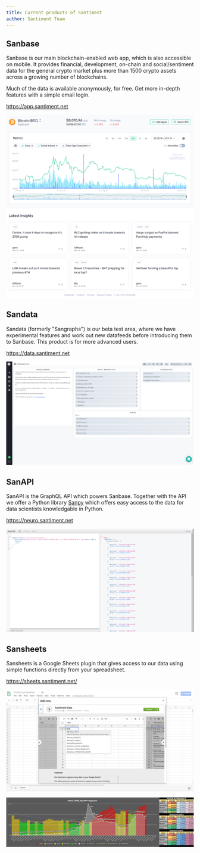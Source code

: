 ```yaml
---
title: Current products of Santiment
author: Santiment Team
---
```


## Sanbase

Sanbase is our main blockchain-enabled web app, which is also accessible
on mobile. It provides financial, development, on-chain and
social/sentiment data for the general crypto market plus more than 1500
crypto assets across a growing number of blockchains.

Much of the data is available anonymously, for free. Get more in-depth
features with a simple email login.

<https://app.santiment.net>

![](sanbase.png)


## Sandata

Sandata (formerly "Sangraphs") is our beta test area, where
we have experimental features and work out new datafeeds before
introducing them to Sanbase. This product is for more advanced users.

<https://data.santiment.net>

![](sandata.png)

## SanAPI

SanAPI is the GraphQL API which powers Sanbase. Together with the API
we offer a Python library [Sanpy](https://github.com/santiment/sanpy)
which offers easy access to the data for data scientists knowledgable
in Python.

<https://neuro.santiment.net>


![](neuro.png)

## Sansheets

Sansheets is a Google Sheets plugin that gives access to our data using
simple functions directly from your spreadsheet.

<https://sheets.santiment.net/>


![](sheets.png)

![](sheets2.png)
